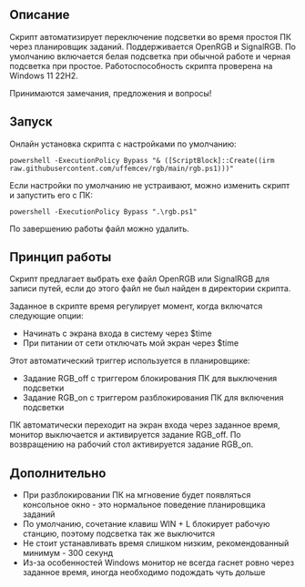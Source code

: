 ## Описание
Скрипт автоматизирует переключение подсветки во время простоя ПК через планировщик заданий. Поддерживается OpenRGB и SignalRGB. По умолчанию включается белая подсветка при обычной работе и черная подсветка при простое. Работоспособность скрипта проверена на Windows 11 22H2.

Принимаются замечания, предложения и вопросы!

## Запуск
Онлайн установка скрипта с настройками по умолчанию:
```
powershell -ExecutionPolicy Bypass "& ([ScriptBlock]::Create((irm raw.githubusercontent.com/uffemcev/rgb/main/rgb.ps1)))"
```
Если настройки по умолчанию не устраивают, можно изменить скрипт и запустить его с ПК:
```
powershell -ExecutionPolicy Bypass ".\rgb.ps1"
```
По завершению работы файл можно удалить.

## Принцип работы
Скрипт предлагает выбрать exe файл OpenRGB или SignalRGB для записи путей, если до этого файл не был найден в директории скрипта.

Заданное в скрипте время регулирует момент, когда включатся следующие опции:
* Начинать с экрана входа в систему через $time
* При питании от сети отключать мой экран через $time

Этот автоматический триггер используется в планировщике:
* Задание RGB_off с триггером блокирования ПК для выключения подсветки
* Задание RGB_on c триггером разблокирования ПК для включения подсветки

ПК автоматически переходит на экран входа через заданное время, монитор выключается и активируется задание RGB_off. По возвращению на рабочий стол активируется задание RGB_on.

## Дополнительно
* При разблокировании ПК на мгновение будет появляться консольное окно - это нормальное поведение планировщика заданий
* По умолчанию, сочетание клавиш WIN + L блокирует рабочую станцию, поэтому подсветка так же выключится
* Не стоит устанавливать время слишком низким, рекомендованный минимум - 300 секунд
* Из-за особенностей Windows монитор не всегда гаснет ровно через заданное время, иногда необходимо подождать чуть дольше
